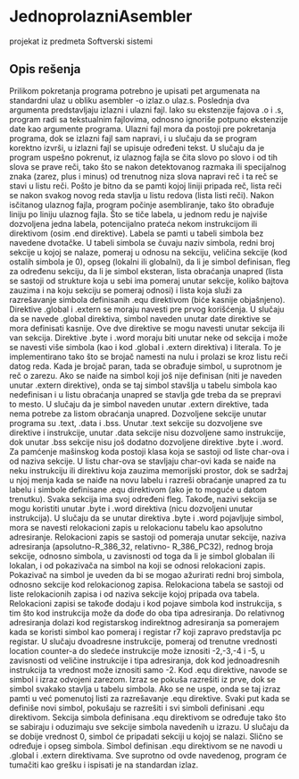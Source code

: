 # JednoprolazniAsembler
projekat iz predmeta Softverski sistemi
## Opis rešenja
Prilikom pokretanja programa potrebno je upisati pet argumenata na standardni ulaz u obliku asembler -o izlaz.o ulaz.s. Poslednja dva argumenta predstavljaju izlazni i ulazni fajl. Iako su ekstenzije fajova .o i .s, program radi sa tekstualnim fajlovima, odnosno ignoriše potpuno ekstenzije date kao argumente programa. Ulazni fajl mora da postoji pre pokretanja programa, dok se izlazni fajl sam napravi, i u slučaju da se program korektno izvrši, u izlazni fajl se upisuje određeni tekst. U slučaju da je program uspešno pokrenut, iz ulaznog fajla se čita slovo po slovo i od tih slova se prave reči, tako što se nakon detektovanog razmaka ili specijalnog znaka (zarez, plus i minus) od trenutnog niza slova napravi reč i ta reč se stavi u listu reči. Pošto je bitno da se pamti kojoj liniji pripada reč, lista reči se nakon svakog novog reda stavlja u listu redova (lista listi reči). Nakon isčitanog ulaznog fajla, program počinje asembliranje, tako što obrađuje liniju po liniju ulaznog fajla.
Što se tiče labela, u jednom redu je najviše dozvoljena jedna labela, potencijalno prateća nekom instrukcijom ili direktivom (osim .end direktive). Labela se pamti u tabeli simbola bez navedene dvotačke. U tabeli simbola se čuvaju naziv simbola, redni broj sekcije u kojoj se nalaze, pomeraj u odnosu na sekciju, veličina sekcije (kod ostalih simbola je 0), opseg (lokalni ili globalni), da li je simbol definisan, fleg za određenu sekciju, da li je simbol eksteran, lista obraćanja unapred (lista se sastoji od strukture koja u sebi ima pomeraj unutar sekcije, koliko bajtova zauzima i na koju sekciju se pomeraj odnosi) i lista koja služi za razrešavanje simbola definisanih .equ direktivom (biće kasnije objašnjeno). Direktive .global i .extern se moraju navesti pre prvog korišćenja. U slučaju da se navede .global direktiva, simbol naveden unutar date direktive se mora definisati kasnije. Ove dve direktive se mogu navesti unutar sekcija ili van sekcija. Direktive .byte i .word moraju biti unutar neke od sekcija i može se navesti više simbola (kao i kod .global i .extern direktiva) i literala. To je implementirano tako što se brojač namesti na nulu i prolazi se kroz listu reči datog reda. Kada je brojač paran, tada se obrađuje simbol, u suprotnom je reč o zarezu. Ako se naiđe na simbol koji još nije definisan (niti je naveden unutar .extern direktive), onda se taj simbol stavšlja u tabelu simbola kao nedefinisan i u listu obraćanja unapred se stavlja gde treba da se prepravi to mesto. U slučaju da je simbol naveden unutar .extern direktive, tada nema potrebe za listom obraćanja unapred. Dozvoljene sekcije unutar programa su .text, .data i .bss. Unutar .text sekcije su dozvoljene sve direktive i instrukcije, unutar .data sekcije nisu dozvoljene samo instrukcije, dok unutar .bss sekcije nisu još dodatno dozvoljene direktive .byte i .word. Za pamćenje mašinskog koda postoji klasa koja se sastoji od liste char-ova i od naziva sekcije. U listu char-ova se stavljaju char-ovi kada se naiđe na neku instrukciju ili direktivu koja zauzima memorijski prostor, dok se sadržaj u njoj menja kada se naiđe na novu labelu i razreši obraćanje unapred za tu labelu i simbole definisane .equ direktivom (ako je to moguće u datom trenutku). Svaka sekcija ima svoj određeni fleg. Takođe, nazivi sekcija se mogu koristiti unutar .byte i .word direktiva (nicu dozvoljeni unutar instrukcija). U slučaju da se unutar direktiva .byte i .word pojavljuje simbol, mora se navesti relokacioni zapis u relokacionu tabelu kao apsolutno adresiranje. Relokacioni zapis se sastoji od pomeraja unutar sekcije, naziva adresiranja (apsolutno-R_386_32, relativno- R_386_PC32), rednog broja sekcije, odnosno simbola, u zavisnosti od toga da li je simbol globalan ili lokalan, i od pokazivača na simbol na koji se odnosi relokacioni zapis. Pokazivač na simbol je uveden da bi se mogao ažurirati redni broj simbola, odnosno sekcije kod relokacionog zapisa. Relokaciona tabela se sastoji od liste relokacionih zapisa i od naziva sekcije kojoj pripada ova tabela. Relokacioni zapisi se takođe dodaju i kod pojave simbola kod instrukcija, s tim što kod instrukcija može da dođe do oba tipa adresiranja. Do relativnog adresiranja dolazi kod registarskog indirektnog adresiranja sa pomerajem kada se koristi simbol kao pomeraj i registar r7 koji zapravo predstavlja pc registar. U slučaju dvoadresne instrukcije, pomeraj od trenutne vrednosti location counter-a do sledeće instrukcije može iznositi -2,-3,-4 i -5, u zavisnosti od veličine instrukcije i tipa adresiranja, dok kod jednoadresnih instrukcija ta vrednost može iznositi samo -2. Kod .equ direktive, navode se simbol i izraz odvojeni zarezom. Izraz se pokuša razrešiti iz prve, dok se simbol svakako stavlja u tabelu simbola. Ako se ne uspe, onda se taj izraz pamti u već pomenutoj listi za razrešavanje .equ direktive. Svaki put kada se definiše novi simbol, pokušaju se razrešiti i svi simboli definisani .equ direktivom. Sekcija simbola definisana .equ direktivom se određuje tako što se sabiraju i oduzimaju sve sekcije simbola navedenih u izrazu. U slučaju da se dobije vrednost 0, simbol će pripadati sekciji u kojoj se nalazi. Slično se određuje i opseg simbola. Simbol definisan .equ direktivom se ne navodi u .global i .extern direktivama. Sve suprotno od ovde navedenog, program će tumačiti kao grešku i ispisati je na standardan izlaz.
